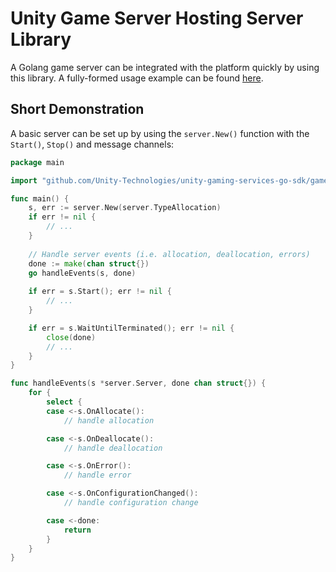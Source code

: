 # Unity Game Server Hosting Server Library

A Golang game server can be integrated with the platform quickly by using this library. A fully-formed usage example can be found [here](https://github.com/Unity-Technologies/multiplay-examples/tree/main/simple-game-server-go).

## Short Demonstration

A basic server can be set up by using the `server.New()` function with the `Start()`, `Stop()` and message channels:

```go
package main

import "github.com/Unity-Technologies/unity-gaming-services-go-sdk/game-server-hosting/server"

func main() {
	s, err := server.New(server.TypeAllocation)
	if err != nil {
		// ...
	}
	
	// Handle server events (i.e. allocation, deallocation, errors)
	done := make(chan struct{})
	go handleEvents(s, done)
	
	if err = s.Start(); err != nil {
		// ...
	}

	if err = s.WaitUntilTerminated(); err != nil {
		close(done)
		// ...
	}
}

func handleEvents(s *server.Server, done chan struct{}) {
	for {
		select {
		case <-s.OnAllocate():
			// handle allocation

		case <-s.OnDeallocate():
			// handle deallocation

		case <-s.OnError():
			// handle error

		case <-s.OnConfigurationChanged():
			// handle configuration change

		case <-done:
			return
		}
	}
}
```

